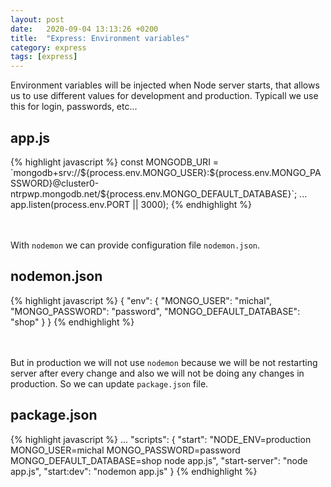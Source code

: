 ```yaml
---
layout: post
date:   2020-09-04 13:13:26 +0200
title:  "Express: Environment variables"
category: express
tags: [express]
---
```



Environment variables will be injected when Node server starts, that allows us to use different values for development and production. Typicall we use this for login, passwords, etc...

<h2>app.js</h2>
{% highlight javascript %}
const MONGODB_URI = `mongodb+srv://${process.env.MONGO_USER}:${process.env.MONGO_PASSWORD}@cluster0-ntrpwp.mongodb.net/${process.env.MONGO_DEFAULT_DATABASE}`;
...
app.listen(process.env.PORT || 3000);
{% endhighlight %}

<br /><br />
With `nodemon` we can provide configuration file `nodemon.json`.
<h2>nodemon.json</h2>
{% highlight javascript %}
{
    "env": {
        "MONGO_USER": "michal",
        "MONGO_PASSWORD": "password",
        "MONGO_DEFAULT_DATABASE": "shop"
    }
}
{% endhighlight %}

<br /><br />
But in production we will not use `nodemon` because we will be not restarting server after every change and also we will not be doing any changes in production. So we can update `package.json` file. 

<h2>package.json</h2>
{% highlight javascript %}
...
"scripts": {
    "start": "NODE_ENV=production MONGO_USER=michal MONGO_PASSWORD=password MONGO_DEFAULT_DATABASE=shop node app.js",
    "start-server": "node app.js",
    "start:dev": "nodemon app.js"
}
{% endhighlight %}
